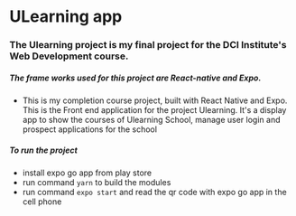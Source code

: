 # ULearning app

### The Ulearning project is my final project for the DCI Institute's Web Development course.
##### The frame works used for this project are React-native and Expo.

- This is my completion course project, built with React Native and Expo. This is the Front end application for the project Ulearning. It's a display app to show the courses of Ulearning School, manage user login and prospect applications for the school


##### To run the project 
- install expo go app from play store
- run command `yarn` to build the modules
- run command `expo start` and read the qr code with expo go app in the cell phone
